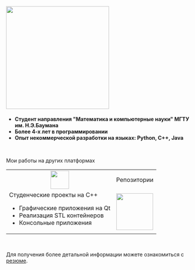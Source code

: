# <img src="https://img.shields.io/badge/Немного_информации_о_себе-0174BE" width="280"/>
- **Студент направления "Математика и компьютерные науки" МГТУ им. Н.Э.Баумана**
- **Более 4-х лет в программировании**
- **Опыт некоммерческой разработки на языках: Python, C++, Java**
<br />

Мои работы на других платформах
<div align="left">
    <table>
        <tr align="center">
            <td>
                <img src="https://cdn.jsdelivr.net/gh/devicons/devicon@latest/icons/cplusplus/cplusplus-original.svg" width="50"/>
            </td>
            <td>
                Репозитории
            </td>
        </tr>
        <tr>
            <td>
                Студенческие проекты на C++
                <ul>
                  <li>Графические приложения на Qt</li>
                  <li>Реализация STL контейнеров</li>
                  <li>Консольные приложения</li>
                </ul>
            </td>
            <td>
                <a href="https://virtual.fn11.bmstu.ru/student-gitlab/dashboard/projects">
                    <img src="https://cdn.jsdelivr.net/gh/devicons/devicon@latest/icons/gitlab/gitlab-plain-wordmark.svg" width="100"/>
                </a>
            </td>
        </tr>
    </table>
</div> <br />

Для получения более детальной информации можете ознакомиться с [резюме](https://github.com/nepavellab/CV). <br />

<!--
<table>
    <tr>
        <td>
            Просмотр визитки 👉
        </td>
        <td>
            <a href="https://virtual.fn11.bmstu.ru/student-gitlab/dashboard/projects">
                <img src="https://img.shields.io/badge/Click_on_me-E4003A" width="100"/>
            </a>
        </td>
    </tr>
</table>-->
